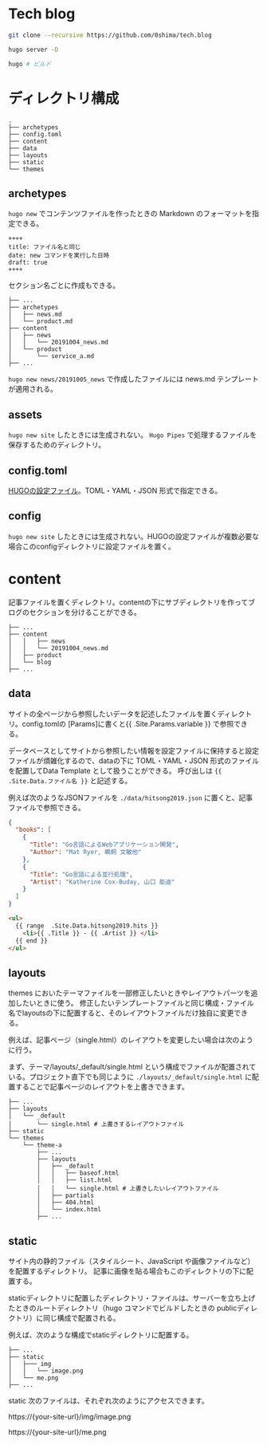 # Tech blog

```sh
git clone --recursive https://github.com/0shima/tech.blog

hugo server -D

hugo # ビルド
```

# ディレクトリ構成

```
.
├── archetypes
├── config.toml
├── content
├── data
├── layouts
├── static
└── themes
```

## archetypes

`hugo new` でコンテンツファイルを作ったときの Markdown のフォーマットを指定できる。

```
++++
title: ファイル名と同じ
date: new コマンドを実行した日時
draft: true
++++
```

セクション名ごとに作成もできる。

```
├── ...
├── archetypes
│   ├── news.md
│   └── product.md
├── content
│   ├── news
│   │   └── 20191004_news.md
│   └── product
│       └── service_a.md
├── ...
```

`hugo new news/20191005_news` で作成したファイルには news.md テンプレートが適用される。

## assets

`hugo new site` したときには生成されない。 `Hugo Pipes` で処理するファイルを保存するためのディレクトリ。

## config.toml

[HUGOの設定ファイル](https://gohugo.io/getting-started/configuration/#all-configuration-settings)。TOML・YAML・JSON 形式で指定できる。

## config

`hugo new site` したときには生成されない。HUGOの設定ファイルが複数必要な場合このconfigディレクトリに設定ファイルを置く。

# content

記事ファイルを置くディレクトリ。contentの下にサブディレクトリを作ってブログのセクションを分けることができる。

```
├── ...
├── content
│   │   ├── news
│   │   └── 20191004_news.md
│   ├── product
│   └── blog
├── ...
```

## data

サイトの全ページから参照したいデータを記述したファイルを置くディレクトリ。config.tomlの [Params]に書くと{{ .Site.Params.variable }} で参照できる。

データベースとしてサイトから参照したい情報を設定ファイルに保持すると設定ファイルが煩雑化するので、dataの下に TOML・YAML・JSON 形式のファイルを配置してData Template として扱うことができる。 呼び出しは `{{ .Site.Data.ファイル名 }}` と記述する。

例えば次のようなJSONファイルを `./data/hitsong2019.json` に置くと、記事ファイルで参照できる。

```json
{
  "books": [
    {
      "Title": "Go言語によるWebアプリケーション開発",
      "Author": "Mat Ryer, 鵜飼 文敏他"
    },
    {
      "Title": "Go言語による並行処理",
      "Artist": "Katherine Cox-Buday, 山口 能迪"
    }
  ]
}
```

```md
<ul>
  {{ range  .Site.Data.hitsong2019.hits }}
    <li>{{ .Title }} - {{ .Artist }} </li>
  {{ end }}
</ul>
```

## layouts

themes においたテーマファイルを一部修正したいときやレイアウトパーツを追加したいときに使う。 修正したいテンプレートファイルと同じ構成・ファイル名でlayoutsの下に配置すると、そのレイアウトファイルだけ独自に変更できる。

例えば、記事ページ（single.html）のレイアウトを変更したい場合は次のように行う。

まず、テーマ/layouts/_default/single.html という構成でファイルが配置されている。プロジェクト直下でも同じように `./layouts/_default/single.html` に配置することで記事ページのレイアウトを上書きできます。

```
├── ...
├── layouts
│   └── _default
│       └── single.html # 上書きするレイアウトファイル
├── static
└── themes
    └── theme-a
        ├── ...
        ├── layouts
        │   ├── _default
        │   │   ├── baseof.html
        │   │   ├── list.html
        │   │   └── single.html # 上書きしたいレイアウトファイル
        │   ├── partials
        │   ├── 404.html
        │   └── index.html
        ├── ...
```

## static

サイト内の静的ファイル（スタイルシート、JavaScript や画像ファイルなど）を配置するディレクトリ。 記事に画像を貼る場合もこのディレクトリの下に配置する。

staticディレクトリに配置したディレクトリ・ファイルは、サーバーを立ち上げたときのルートディレクトリ（hugo コマンドでビルドしたときの publicディレクトリ）に同じ構成で配置される。

例えば、次のような構成でstaticディレクトリに配置する。

```
├── ...
├── static
│   ├─── img
│   │   └── image.png
│   └── me.png
├── ...
```

static 次のファイルは、それぞれ次のようにアクセスできます。


https://{your-site-url}/img/image.png

https://{your-site-url}/me.png